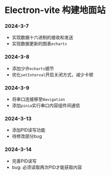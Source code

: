 # Electron-vite 构建地面站

### 2024-3-7
- 实现数据十六进制的接收和发送
- 实现数据更新的图表`echarts`

### 2024-3-8
- 添加少许`echarts`细节
- 优化`setInterval`开启关闭方式，减少卡顿

### 2024-3-9
- 将串口连接移至`Navigation`
- 添加`pinia`实行串口内容组件间通信

### 2024-3-13
- 添加PID读写功能
- 待修改部分bug

### 2024-3-14
- 完善PID读写
- bug: 必须读取两次PID才能获取内容